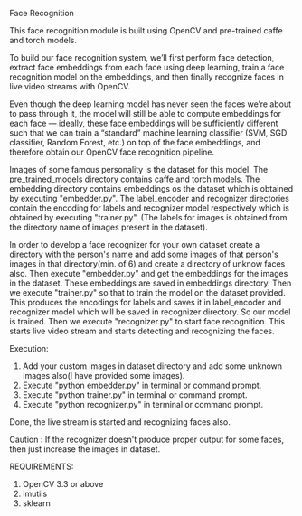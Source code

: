 Face Recognition

This face recognition module is built using OpenCV and pre-trained caffe and torch models.

To build our face recognition system, we’ll first perform face detection, extract face embeddings from each face using deep learning, train a face recognition model on the embeddings, and then finally recognize faces in live video streams with OpenCV.

Even though the deep learning model has never seen the faces we’re about to pass through it, the model will still be able to compute embeddings for each face — ideally, these face embeddings will be sufficiently different such that we can train a “standard” machine learning classifier (SVM, SGD classifier, Random Forest, etc.) on top of the face embeddings, and therefore obtain our OpenCV face recognition pipeline.

Images of some famous personality is the dataset for this model. The pre_trained_models directory contains caffe and torch models. The embedding directory contains embeddings os the dataset which is obtained by executing "embedder.py". The label_encoder and recognizer directories contain the encoding for labels and recognizer model respectively which is obtained by executing "trainer.py". (The labels for images is obtained from the directory name of images present in the dataset).

In order to develop a face recognizer for your own dataset create a directory with the person's name and add some images of that person's images in that directory(min. of 6) and create a directory of unknow faces also. Then execute "embedder.py" and get the embeddings for the images in the dataset. These embeddings are saved in embeddings directory. Then we execute "trainer.py" so that to train the model on the dataset provided. This produces the encodings for labels and saves it in label_encoder and recognizer model which will be saved in recognizer directory. So our model is trained. Then we execute "recognizer.py" to start face recognition. This starts live video stream and starts detecting and recognizing the faces.

Execution:
1. Add your custom images in dataset directory and add some unknown images also(I have provided some images). 
2. Execute "python embedder.py" in terminal or command prompt.
3. Execute "python trainer.py" in terminal or command prompt.
4. Execute "python recognizer.py" in terminal or command prompt.

Done, the live stream is started and recognizing faces also.

Caution : If the recognizer doesn't produce proper output for some faces, then just increase the images in dataset.

REQUIREMENTS:
1. OpenCV 3.3 or above
2. imutils
3. sklearn

